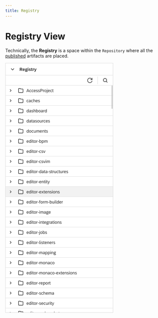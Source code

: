 ```yaml
---
title: Registry
---
```


Registry View
===

Technically, the **Registry** is a space within the `Repository` where all the [published](../../../concepts/publishing/) artifacts are placed.

![Registry view](../../../images/ide_view_registry.png)